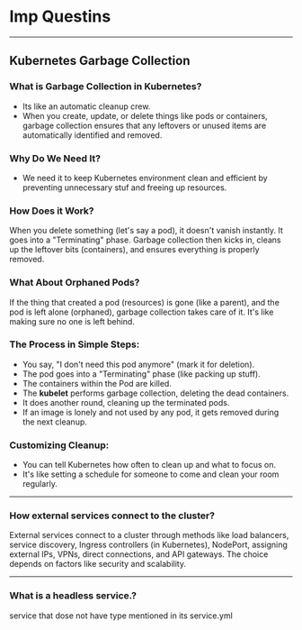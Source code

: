 # Imp Questins

---

## Kubernetes Garbage Collection

### What is Garbage Collection in Kubernetes?

- Its like an automatic cleanup crew.
- When you create, update, or delete things like pods or containers, garbage collection ensures that any leftovers or unused items are automatically identified and removed.

### Why Do We Need It?

- We need it to keep Kubernetes environment clean and efficient by preventing unnecessary stuf and freeing up resources.

### How Does it Work?

When you delete something (let's say a pod), it doesn't vanish instantly. It goes into a "Terminating" phase. Garbage collection then kicks in, cleans up the leftover bits (containers), and ensures everything is properly removed.

### What About Orphaned Pods?

If the thing that created a pod (resources) is gone (like a parent), and the pod is left alone (orphaned), garbage collection takes care of it. It's like making sure no one is left behind.

### The Process in Simple Steps:

- You say, "I don't need this pod anymore" (mark it for deletion).
- The pod goes into a "Terminating" phase (like packing up stuff).
- The containers within the Pod are killed.
- The **kubelet** performs garbage collection, deleting the dead containers.
- It does another round, cleaning up the terminated pods.
- If an image is lonely and not used by any pod, it gets removed during the next cleanup.

### Customizing Cleanup:

- You can tell Kubernetes how often to clean up and what to focus on.
- It's like setting a schedule for someone to come and clean your room regularly.

---

### How external services connect to the cluster?

External services connect to a cluster through methods like load balancers, service discovery, Ingress controllers (in Kubernetes), NodePort, assigning external IPs, VPNs, direct connections, and API gateways. The choice depends on factors like security and scalability.

---

### What is a headless service.?

service that dose not have type mentioned in its service.yml
